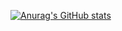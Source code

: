 [![Anurag's GitHub stats](https://github-readme-stats.vercel.app/api?username=BaeYeongJu)](https://github.com/anuraghazra/github-readme-stats)
